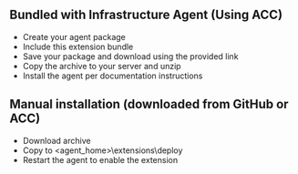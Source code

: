 ## Bundled with Infrastructure Agent (Using ACC)
- Create your agent package
- Include this extension bundle
- Save your package and download using the provided link
- Copy the archive to your server and unzip
- Install the agent per documentation instructions
## Manual installation (downloaded from GitHub or ACC)
- Download archive
- Copy to <agent_home>\extensions\deploy
- Restart the agent to enable the extension